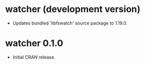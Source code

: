 # watcher (development version)

* Updates bundled 'libfswatch' source package to 1.19.0.

# watcher 0.1.0

* Initial CRAN release.
